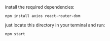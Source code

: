 install the required dependencies:

```npm install axios react-router-dom```

just locate this directory in your terminal and run:

```npm start```

